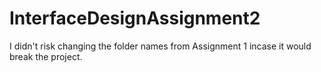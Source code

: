 # InterfaceDesignAssignment2

I didn't risk changing the folder names from Assignment 1 incase it would break the project.
